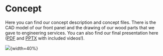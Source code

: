 # Concept

Here you can find our concept description and concept files. There is the CAD model of our front panel and the drawing of our wood parts that we gave to engineering services. You can also find our final presentation here ([PDF](PhysComp_SS23_Final_Presentation.pdf) and [PPTX](PhysComp_SS23_Group_09_Final_Presentation.pptx) with included videos!).

![](wood_drawing.jpg){width=40%}
